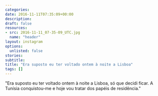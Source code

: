 ```yaml
---
categories:
date: 2016-11-11T07:35:09+00:00
description:
draft: false
resources:
- src: 2016-11-11_07-35-09_UTC.jpg
  name: "header"
layout: instagram
options:
  unlisted: false
stories:
subtitle:
title: "Era suposto eu ter voltado ontem à noite a Lisboa"
tags: []
---
```


"Era suposto eu ter voltado ontem à noite a Lisboa, só que decidi ficar. A Tunísia conquistou-me e hoje vou tratar dos papéis de residência."
